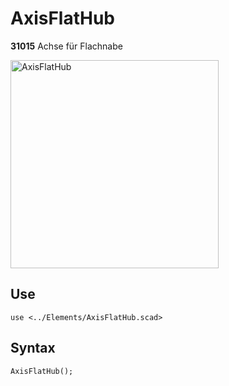 # AxisFlatHub

__31015__ Achse für Flachnabe

<img width="333" alt="AxisFlatHub" src="https://user-images.githubusercontent.com/48654609/167176185-63ac3eab-88c9-46c6-9b66-8d2fdff0ada0.png">

## Use
<pre><code>use &lt;../Elements/AxisFlatHub.scad&gt;</pre></code>

## Syntax
<pre><code>AxisFlatHub();</pre></code>
